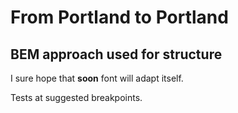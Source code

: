 # From Portland to Portland

## BEM approach used for structure

I sure hope that **soon** font will adapt itself.

Tests at suggested breakpoints.